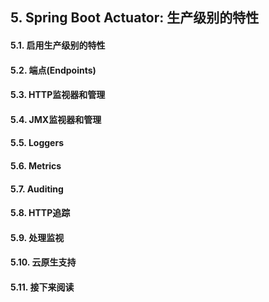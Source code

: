 ## 5. Spring Boot Actuator: 生产级别的特性

#### 5.1. 启用生产级别的特性

#### 5.2. 端点(Endpoints)

#### 5.3. HTTP监视器和管理

#### 5.4. JMX监视器和管理

#### 5.5. Loggers

#### 5.6. Metrics

#### 5.7. Auditing

#### 5.8. HTTP追踪

#### 5.9. 处理监视

#### 5.10. 云原生支持

#### 5.11. 接下来阅读